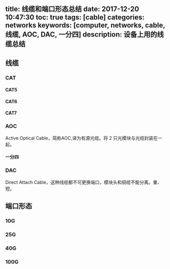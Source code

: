 title: 线缆和端口形态总结
date: 2017-12-20 10:47:30
toc: true
tags: [cable]
categories: networks
keywords: [computer, networks, cable, 线缆, AOC, DAC, 一分四]
description: 设备上用的线缆总结
---

## 线缆
### CAT
#### CAT5
#### CAT6
#### CAT7

### AOC
Active Optical Cable，简称AOC,译为有源光缆。将 2 只光模块与光缆封装在一起。

#### 一分四

### DAC

Direct Attach Cable，这种线缆都不可更换端口，模块头和铜缆不能分离。重、短。

## 端口形态
### 10G
### 25G
### 40G
### 100G
